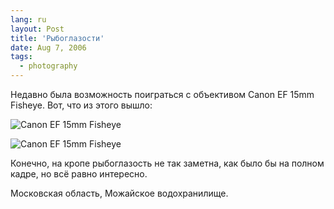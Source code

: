 ```yaml
---
lang: ru
layout: Post
title: 'Рыбоглазости'
date: Aug 7, 2006
tags:
  - photography
---
```


Недавно была возможность поиграться с объективом Canon EF 15mm Fisheye. Вот, что из этого вышло:

![Canon EF 15mm Fisheye](http://wow.sapegin.me/111Z233I2F08/Sapegin-Artem-20D-2006-06-23-199-9931.jpg)

<!--more-->

![Canon EF 15mm Fisheye](http://wow.sapegin.me/0l3r1c07340F/Sapegin-Artem-20D-2006-06-23-199-9937.jpg)

Конечно, на кропе рыбоглазость не так заметна, как было бы на полном кадре, но всё равно интересно.

Московская область, Можайское водохранилище.

